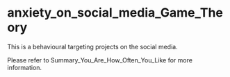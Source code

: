 # anxiety_on_social_media_Game_Theory
This is a behavioural targeting projects on the social media.

Please refer to Summary_You_Are_How_Often_You_Like for more information.

